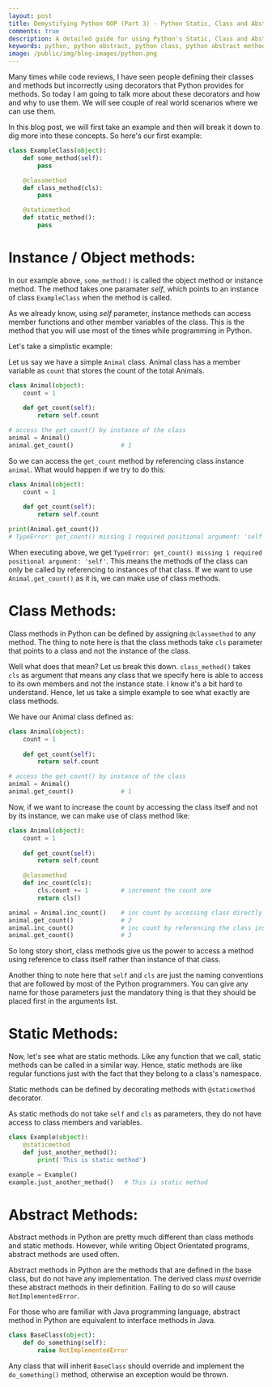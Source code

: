 ```yaml
---
layout: post
title: Demystifying Python OOP (Part 3) - Python Static, Class and Abstract methods 
comments: true
description: A detailed guide for using Python's Static, Class and Abstract methods
keywords: python, python abstract, python class, python abstract methods, method, python omkar pathak, omkar python, freelance web developer, omkar pathak freelancer pune, pune, python static ethod, static
image: /public/img/blog-images/python.png
---
```


Many times while code reviews, I have seen people defining their classes and methods but incorrectly using decorators that Python provides for methods. So today I am going to talk more about these decorators and how and why to use them. We will see couple of real world scenarios where we can use them.

In this blog post, we will first take an example and then will break it down to dig more into these concepts. So here's our first example:

```python
class ExampleClass(object):
    def some_method(self):
        pass

    @classmethod
    def class_method(cls):
        pass

    @staticmethod
    def static_method():
        pass
```

# Instance / Object methods:

In our example above, `some_method()` is called the object method or instance method. The method takes one paramater *self*, which points to an instance of class `ExampleClass` when the method is called.

As we already know, using *self* parameter, instance methods can access member functions and other member variables of the class. This is the method that you will use most of the times while programming in Python.

Let's take a simplistic example:

Let us say we have a simple `Animal` class. Animal class has a member variable as `count` that stores the count of the total Animals. 

```python
class Animal(object):
    count = 1
    
    def get_count(self):
        return self.count

# access the get_count() by instance of the class
animal = Animal()
animal.get_count()             # 1
```

So we can access the `get_count` method by referencing class instance `animal`. What would happen if we try to do this:

```python
class Animal(object):
    count = 1
    
    def get_count(self):
        return self.count

print(Animal.get_count())
# TypeError: get_count() missing 1 required positional argument: 'self'
```

When executing above, we get `TypeError: get_count() missing 1 required positional argument: 'self'`. This means the methods of the class can only be called by referencing to instances of that class. If we want to use `Animal.get_count()` as it is, we can make use of class methods. 

# Class Methods:

Class methods in Python can be defined by assigning `@classmethod` to any method. The thing to note here is that the class methods take `cls` parameter that points to a class and not the instance of the class. 

Well what does that mean? Let us break this down. `class_method()` takes `cls` as argument that means any class that we specify here is able to access to its own members and not the instance state. I know it's a bit hard to understand. Hence, let us take a simple example to see what exactly are class methods.

We have our Animal class defined as:

```python
class Animal(object):
    count = 1
    
    def get_count(self):
        return self.count

# access the get_count() by instance of the class
animal = Animal()
animal.get_count()             # 1
```

Now, if we want to increase the count by accessing the class itself and not by its instance, we can make use of class method like:

```python
class Animal(object):
    count = 1
    
    def get_count(self):
        return self.count

    @classmethod
    def inc_count(cls):
        cls.count += 1         # increment the count one
        return cls()

animal = Animal.inc_count()    # inc count by accessing class directly
animal.get_count()             # 2
animal.inc_count()             # inc count by referencing the class instance (not recommended)
animal.get_count()             # 3
```

So long story short, class methods give us the power to access a method using reference to class itself rather than instance of that class.

Another thing to note here that `self` and `cls` are just the naming conventions that are followed by most of the Python programmers. You can give any name for those parameters just the mandatory thing is that they should be placed first in the arguments list.

# Static Methods:

Now, let's see what are static methods. Like any function that we call, static methods can be called in a similar way. Hence, static methods are like regular functions just with the fact that they belong to a class's namespace.

Static methods can be defined by decorating methods with `@staticmethod` decorator.

As static methods do not take `self` and `cls` as parameters, they do not have access to class members and variables.

```python
class Example(object):
    @staticmethod
    def just_another_method():
        print('This is static method')

example = Example()
example.just_another_method()   # This is static method
```

# Abstract Methods:

Abstract methods in Python are pretty much different than class methods and static methods. However, while writing Object Orientated programs, abstract methods are used often.

Abstract methods in Python are the methods that are defined in the base class, but do not have any implementation. The derived class *must* override these abstract methods in their definition. Failing to do so will cause `NotImplementedError`. 

For those who are familiar with Java programming language, abstract method in Python are equivalent to interface methods in Java.


```python
class BaseClass(object):
    def do_something(self):
        raise NotImplementedError
```

Any class that will inherit `BaseClass` should override and implement the `do_something()` method, otherwise an exception would be thrown.